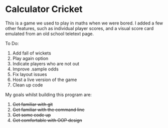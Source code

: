 # Calculator Cricket

This is a game we used to play in maths when we were bored. I added a few other features, such as individual player scores, and a visual score card emulated from an old school teletext page.

To Do:
1. Add fall of wickets
2. Play again option
3. Indicate players who are not out
4. Improve .sample odds
5. Fix layout issues
6. Host a live version of the game
7. Clean up code

My goals whilst building this program are:
1. <del>Get familiar with git</del>
2. <del>Get familiar with the command line</del>
3. <del>Get some code up</del>
4. <del>Get comfortable with OOP design</del>

